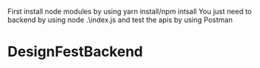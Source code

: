 First install node modules by using yarn install/npm intsall
You just need to backend by using node .\index.js
and test the apis by using Postman
# DesignFestBackend
